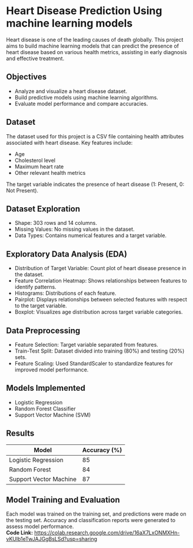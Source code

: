 # Heart Disease Prediction Using machine learning models
Heart disease is one of the leading causes of death globally. This project aims to build machine learning models that can predict the presence of heart disease based on various health metrics, assisting in early diagnosis and effective treatment.

## Objectives
- Analyze and visualize a heart disease dataset.
- Build predictive models using machine learning algorithms.
- Evaluate model performance and compare accuracies.

## Dataset
The dataset used for this project is a CSV file containing health attributes associated with heart disease. Key features include:
- Age
- Cholesterol level
- Maximum heart rate
- Other relevant health metrics
 
The target variable indicates the presence of heart disease (1: Present, 0: Not Present).
## Dataset Exploration
- Shape: 303 rows and 14 columns.
- Missing Values: No missing values in the dataset.
- Data Types: Contains numerical features and a target variable.
## Exploratory Data Analysis (EDA)
- Distribution of Target Variable: Count plot of heart disease presence in the dataset.
- Feature Correlation Heatmap: Shows relationships between features to identify patterns.
- Histograms: Distributions of each feature.
- Pairplot: Displays relationships between selected features with respect to the target variable.
- Boxplot: Visualizes age distribution across target variable categories.
## Data Preprocessing
- Feature Selection: Target variable separated from features.
- Train-Test Split: Dataset divided into training (80%) and testing (20%) sets.
- Feature Scaling: Used StandardScaler to standardize features for improved model performance.
## Models Implemented
- Logistic Regression
- Random Forest Classifier
- Support Vector Machine (SVM)
## Results
| Model                   | Accuracy (%) |
|-------------------------|--------------|
| Logistic Regression     | 85           |
| Random Forest           | 84           |
| Support Vector Machine  | 87           |
## Model Training and Evaluation
Each model was trained on the training set, and predictions were made on the testing set. Accuracy and classification reports were generated to assess model performance.  
**Code Link:** https://colab.research.google.com/drive/16aX7LxONMXHn-vKUlb1eTwJAJGgBsLSd?usp=sharing
